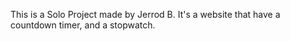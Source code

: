 This is a Solo Project made by Jerrod B. It's a website that have a countdown timer, and a stopwatch. 

